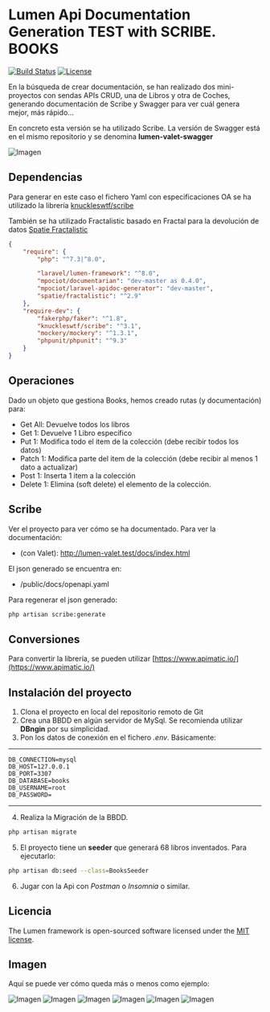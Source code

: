 # Lumen Api Documentation Generation TEST with SCRIBE. BOOKS

[![Build Status](https://travis-ci.org/laravel/lumen-framework.svg)](https://travis-ci.org/laravel/lumen-framework)
[![License](https://img.shields.io/packagist/l/laravel/framework)](https://packagist.org/packages/laravel/lumen-framework)

En la búsqueda de crear documentación, se han realizado dos mini-proyectos con sendas APIs CRUD, una de Libros y otra de Coches, generando documentación de Scribe y Swagger para ver cuál genera mejor, más rápido...

En concreto esta versión se ha utilizado Scribe. La versión de Swagger está en el mismo repositorio y se denomina **lumen-valet-swagger**


![Imagen](/storage/docs/imgs/ScribeExample.jpeg)

## Dependencias

Para generar en este caso el fichero Yaml con especificaciones OA se ha utilizado la librería [knuckleswtf/scribe](https://github.com/knuckleswtf/scribe) 

También se ha utilizado Fractalistic basado en Fractal para la devolución de datos [Spatie Fractalistic](https://github.com/spatie/fractalistic)
```json
{
    "require": {
        "php": "^7.3|^8.0",

        "laravel/lumen-framework": "^8.0",
        "mpociot/documentarian": "dev-master as 0.4.0",
        "mpociot/laravel-apidoc-generator": "dev-master",
        "spatie/fractalistic": "^2.9"
    },
    "require-dev": {
        "fakerphp/faker": "^1.8",
        "knuckleswtf/scribe": "^3.1",
        "mockery/mockery": "^1.3.1",
        "phpunit/phpunit": "^9.3"
    }
}
```


## Operaciones

Dado un objeto que gestiona Books, hemos creado rutas (y documentación) para:

- Get All: Devuelve todos los libros
- Get 1: Devuelve 1 Libro específico
- Put 1: Modifica todo el item de la colección (debe recibir todos los datos)
- Patch 1: Modifica parte del item de la colección (debe recibir al menos 1 dato a actualizar)
- Post 1: Inserta 1 item a la colección
- Delete 1: Elimina (soft delete) el elemento de la colección. 

## Scribe

Ver el proyecto para ver cómo se ha documentado. 
Para ver la documentación: 

- (con Valet): http://lumen-valet.test/docs/index.html

El json generado se encuentra en: 

- /public/docs/openapi.yaml

Para regenerar el json generado:

```bash
php artisan scribe:generate
```

## Conversiones

Para convertir la librería, se pueden utilizar [https://www.apimatic.io/](https://www.apimatic.io/)

## Instalación del proyecto

1. Clona el proyecto en local del repositorio remoto de Git
2. Crea una BBDD en algún servidor de MySql. Se recomienda utilizar **DBngin** por su simplicidad. 
3. Pon los datos de conexión en el fichero *.env*. Básicamente:


----
```
DB_CONNECTION=mysql
DB_HOST=127.0.0.1
DB_PORT=3307
DB_DATABASE=books
DB_USERNAME=root
DB_PASSWORD=
```
----

4. Realiza la Migración de la BBDD. 
```bash
php artisan migrate
```
5. El proyecto tiene un **seeder** que generará 68 libros inventados. Para ejecutarlo:
```bash
php artisan db:seed --class=BooksSeeder
```
6. Jugar con la Api con *Postman* o *Insomnia* o similar. 

## Licencia

The Lumen framework is open-sourced software licensed under the [MIT license](https://opensource.org/licenses/MIT).

## Imagen

Aquí se puede ver cómo queda más o menos como ejemplo:

![Imagen](/storage/docs/imgs/ScribeExample.jpeg)
![Imagen](/storage/docs/imgs/ScribeExample1.png)
![Imagen](/storage/docs/imgs/ScribeExample2.png)
![Imagen](/storage/docs/imgs/ScribeExample3.png)
![Imagen](/storage/docs/imgs/ScribeExample4.png)
![Imagen](/storage/docs/imgs/ScribeExample5.png)


